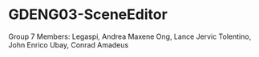 # GDENG03-SceneEditor 

Group 7 Members:
Legaspi, Andrea Maxene
Ong, Lance Jervic
Tolentino, John Enrico
Ubay, Conrad Amadeus
